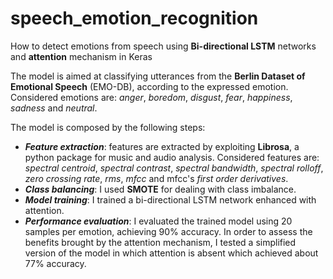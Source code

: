 # speech_emotion_recognition

How to detect emotions from speech using **Bi-directional LSTM** networks and **attention** mechanism in Keras

The model is aimed at classifying utterances from the **Berlin Dataset of Emotional Speech** (EMO-DB), according to the expressed emotion.
Considered emotions are: *anger*, *boredom*, *disgust*, *fear*, *happiness*, *sadness* and *neutral*.

The model is composed by the following steps:
- ***Feature extraction***: features are extracted by exploiting **Librosa**, a python package for music and audio analysis. Considered features are: *spectral centroid*, *spectral contrast*, *spectral bandwidth*, *spectral rolloff*, *zero crossing rate*, *rms*, *mfcc* and mfcc's *first order derivatives*.
- ***Class balancing***: I used **SMOTE** for dealing with class imbalance.
- ***Model training***: I trained a bi-directional LSTM network enhanced with attention.
- ***Performance evaluation***: I evaluated the trained model using 20 samples per emotion, achieving 90\% accuracy. In order to assess the benefits brought by the attention mechanism, I tested a simplified version of the model in which attention is absent which achieved about 77\% accuracy.
